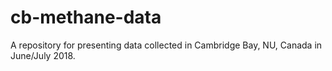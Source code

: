 # cb-methane-data
A repository for presenting data collected in Cambridge Bay, NU, Canada in June/July 2018.
